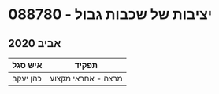# 088780 - יציבות של שכבות גבול

## אביב 2020

| איש סגל | תפקיד |
| ---- | ---- |
| כהן יעקב | מרצה - אחראי מקצוע |

